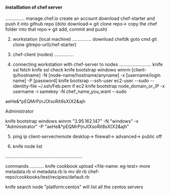 #### installlation of chef server
...............
manage.chef.io
	create an account
download chef-starter and push it into github repo
(doto download-> git clone repo-> copy the chef folder into that repo-> git add, commit and push)

2. workstation (local machine)
...............
download chefdk
goto cmd
	git clone gitrepo-url(chef-starter)

3. chef-client (nodes)
...............

4. connecting workstation with chef-server to nodes
.........................
knife ssl fetch
knife ssl check
knife bootstrap windows winrm [client-ip/hostname] -N [node-name/hostname/anyname] -x [username/login name] -P [password]
knife bootsrap <ip> --ssh-user ec2-user --sudo --identity-file ~/.ssh/Feb.pem if ec2
knife bootstrap node_domain_or_IP -x username -i samekey -N chef_name_you_want --sudo


aeHe&*pEQMrP(nJ(XsoRit8sX(X2&ajh

Administrator

knife bootstrap windows winrm "3.95.162.147" -N "windows" -x "Administrator" -P "aeHe&*pEQMrP(nJ(XsoRit8sX(X2&ajh"

5. ping ip
	client-server/remote desktop-> firewall-> advanced-> public off

6. knife node list

............................................................

commands
...........
knife cookbook upload <file-name: eg-test>
more metadata.rb
vi metadata.rb
ls
mv dir.rb chef-repo/cookbooks/test/recipies/default.rb

knife search node "platform:centos"
	will list all the centos servers
